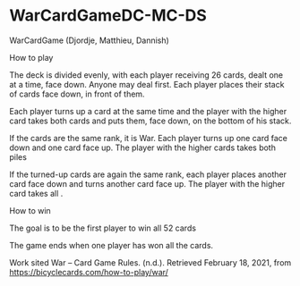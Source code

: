 # WarCardGameDC-MC-DS
WarCardGame (Djordje, Matthieu, Dannish)

How to play 

The deck is divided evenly, with each player receiving 26 cards, dealt one at a time, face down. Anyone may deal first. Each player places their stack of cards face down, in front of them. 

Each player turns up a card at the same time and the player with the higher card takes both cards and puts them, face down, on the bottom of his stack.

If the cards are the same rank, it is War. Each player turns up one card face down and one card face up. The player with the higher cards takes both piles 

If the turned-up cards are again the same rank, each player places another card face down and turns another card face up. The player with the higher card takes all .


How to win 


The goal is to be the first player to win all 52 cards

The game ends when one player has won all the cards.


Work sited
War – Card Game Rules. (n.d.). Retrieved February 18, 2021, from https://bicyclecards.com/how-to-play/war/

